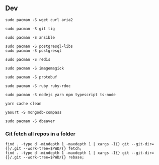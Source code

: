 ## Dev

```
sudo pacman -S wget curl aria2
```

```
sudo pacman -S git tig
```

```
sudo pacman -S ansible
```

```
sudo pacman -S postgresql-libs
sudo pacman -S postgresql
```

```
sudo pacman -S redis
```

```
sudo pacman -S imagemagick
```

```
sudo pacman -S protobuf
```

```
sudo pacman -S ruby ruby-rdoc
```

```
sudo pacman -S nodejs yarn npm typescript ts-node

yarn cache clean
```

```
yaourt -S mongodb-compass
```

```
sudo pacman -S dbeaver
```

### Git fetch all repos in a folder

```
find . -type d -mindepth 1 -maxdepth 1 | xargs -I{} git --git-dir={}/.git --work-tree=$PWD/{} fetch;
find . -type d -mindepth 1 -maxdepth 1 | xargs -I{} git --git-dir={}/.git --work-tree=$PWD/{} rebase;
```
